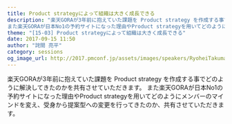 ```yaml
---
title: Product strategyによって組織は大きく成長できる
description: "楽天GORAが3年前に抱えていた課題を Product strategy を作成する事でどのように解決してきたのかを共有させていただきます。
また楽天GORAが日本No1の予約サイトになった理由やProduct strategyを用いてどのようにメンバーのマインドを変え、受身から提案型への変更を行ってきたのか、共有させていただきます。"
theme: "[15-03] Product strategyによって組織は大きく成長できる"
date: 2017-09-15 11:50
author: "詫間 亮平"
category: sessions
og_image_url: http://2017.pmconf.jp/assets/images/speakers/RyoheiTakuma.jpg
---
```

楽天GORAが3年前に抱えていた課題を Product strategy を作成する事でどのように解決してきたのかを共有させていただきます。
また楽天GORAが日本No1の予約サイトになった理由やProduct strategyを用いてどのようにメンバーのマインドを変え、受身から提案型への変更を行ってきたのか、共有させていただきます。
